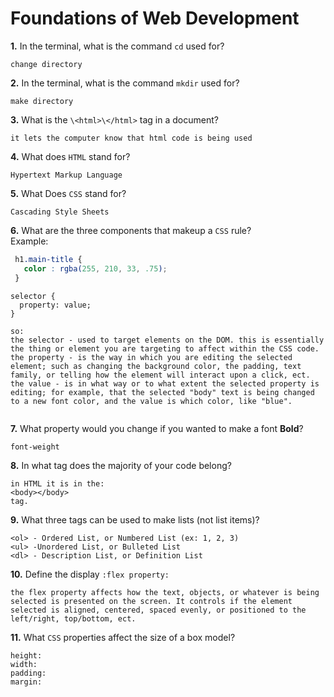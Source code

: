 # Foundations of Web Development

**1.** In the terminal, what is the command `cd` used for?
<!-- enter you answer in the space below -->
```
change directory 
```

**2.** In the terminal, what is the command `mkdir` used for?
<!-- enter you answer in the space below -->
```
make directory
```

**3.** What is the `\<html>\</html>` tag in a document?
<!-- enter you answer in the space below -->
```
it lets the computer know that html code is being used
```

**4.** What does `HTML` stand for?
<!-- enter you answer in the space below -->
```
Hypertext Markup Language
```

**5.** What Does `CSS` stand for?
<!-- enter you answer in the space below -->
```
Cascading Style Sheets
```

**6.** What are the three components that makeup a `CSS` rule? <br> Example:
```css
 h1.main-title {
   color : rgba(255, 210, 33, .75);
 }
```
<!-- enter you answer in the space below -->
```
selector {
  property: value;
}

so:
the selector - used to target elements on the DOM. this is essentially the thing or element you are targeting to affect within the CSS code.
the property - is the way in which you are editing the selected element; such as changing the background color, the padding, text family, or telling how the element will interact upon a click, ect.
the value - is in what way or to what extent the selected property is editing; for example, that the selected "body" text is being changed to a new font color, and the value is which color, like "blue".


```

**7.** What property would you change if you wanted to make a font **Bold**?
<!-- enter you answer in the space below -->
```
font-weight
```

**8.** In what tag does the majority of your code belong?
<!-- enter you answer in the space below -->
```
in HTML it is in the:
<body></body>
tag.

```

**9.** What three tags can be used to make lists (not list items)?
<!-- enter you answer in the space below -->
```
<ol> - Ordered List, or Numbered List (ex: 1, 2, 3)
<ul> -Unordered List, or Bulleted List
<dl> - Description List, or Definition List
```

**10.** Define the display `:flex property:`
<!-- enter you answer in the space below -->
```
the flex property affects how the text, objects, or whatever is being selected is presented on the screen. It controls if the element selected is aligned, centered, spaced evenly, or positioned to the left/right, top/bottom, ect.
```

**11.** What `CSS` properties affect the size of a box model?
<!-- enter you answer in the space below -->
```
height:
width:
padding:
margin:
```